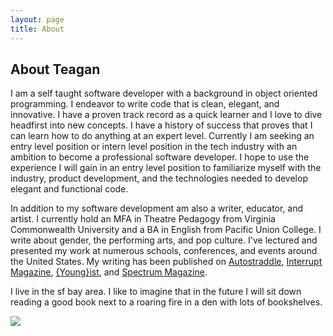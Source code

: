 ```yaml
---
layout: page
title: About
---
```

## About Teagan

I am a self taught software developer with a background in object oriented programming. I endeavor to write code that is clean, elegant, and innovative. I have a proven track record as a quick learner and I love to dive headfirst into new concepts. I have a history of success that proves that I can learn how to do anything at an expert level. Currently I am seeking an entry level position or intern level position in the tech industry with an ambition to become a professional software developer. I hope to use the experience I will gain in an entry level position to familiarize myself with the industry, product development, and the technologies needed to develop elegant and functional code. </p>

In addition to my software development am also a writer, educator, and artist. I currently hold an MFA in Theatre Pedagogy from Virginia Commonwealth University and a BA in English from Pacific Union College. I write about gender, the performing arts, and pop culture. I've lectured and presented my work at numerous schools, conferences, and events around the United States. My writing has been published on <a href="http://www.autostraddle.com/">Autostraddle</a>, <a href="http://interruptmag.com/">Interrupt Magazine</a>, <a href="http://youngist.org/">{Young}ist</a>, and <a href="http://spectrummagazine.org/">Spectrum Magazine</a>.</p>

I live in the sf bay area. I like to imagine that in the future I will sit down reading a good book next to a roaring fire in a den with lots of bookshelves.</p>


<img src="https://fbcdn-sphotos-d-a.akamaihd.net/hphotos-ak-xap1/v/t1.0-9/10849976_586154022175_4154455914152128739_n.jpg?oh=982fb1e2e572acaa49ba16246a514edc&oe=55622650&__gda__=1432604989_b820cd3d7668c1aecdfabbe5485317e5">
